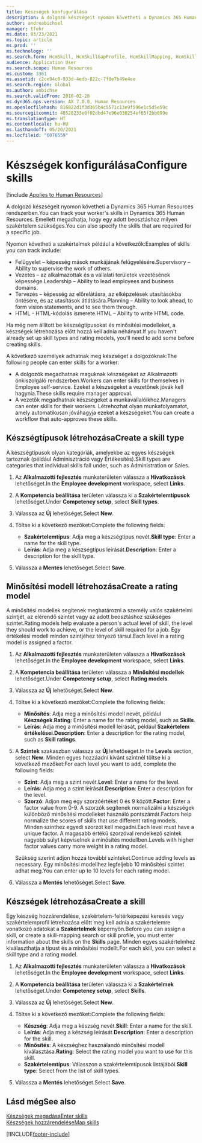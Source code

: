 ```yaml
---
title: Készségek konfigurálása
description: A dolgozó készségeit nyomon követheti a Dynamics 365 Human Resources rendszerben. Emellett megadhatja, hogy egy adott beosztáshoz milyen szakértelem szükséges.
author: andreabichsel
manager: tfehr
ms.date: 03/23/2021
ms.topic: article
ms.prod: ''
ms.technology: ''
ms.search.form: HcmSkill, HcmSkillGapProfile, HcmSkillMapping, HcmSkillType, HcmEmployeeDevelopmentWorkspace
audience: Application User
ms.search.scope: Human Resources
ms.custom: 3361
ms.assetid: c2ce94c0-933d-4edb-822c-7f0e7b49e4ee
ms.search.region: Global
ms.author: anbichse
ms.search.validFrom: 2016-02-28
ms.dyn365.ops.version: AX 7.0.0, Human Resources
ms.openlocfilehash: 816822d1f3d365b4c5571c13e9f596e1c5d5e59c
ms.sourcegitcommit: 48528233e0f02dbd47e96e030254ef65f2bb899e
ms.translationtype: HT
ms.contentlocale: hu-HU
ms.lasthandoff: 05/20/2021
ms.locfileid: "6076559"
---
```

# <a name="configure-skills"></a><span data-ttu-id="1f908-104">Készségek konfigurálása</span><span class="sxs-lookup"><span data-stu-id="1f908-104">Configure skills</span></span>

[!include [Applies to Human Resources](../includes/applies-to-hr.md)]

<span data-ttu-id="1f908-105">A dolgozó készségeit nyomon követheti a Dynamics 365 Human Resources rendszerben.</span><span class="sxs-lookup"><span data-stu-id="1f908-105">You can track your worker's skills in Dynamics 365 Human Resources.</span></span> <span data-ttu-id="1f908-106">Emellett megadhatja, hogy egy adott beosztáshoz milyen szakértelem szükséges.</span><span class="sxs-lookup"><span data-stu-id="1f908-106">You can also specify the skills that are required for a specific job.</span></span>

<span data-ttu-id="1f908-107">Nyomon követheti a szakértelmek például a következők:</span><span class="sxs-lookup"><span data-stu-id="1f908-107">Examples of skills you can track include:</span></span>

- <span data-ttu-id="1f908-108">Felügyelet – képesség mások munkájának felügyelésére.</span><span class="sxs-lookup"><span data-stu-id="1f908-108">Supervisory – Ability to supervise the work of others.</span></span>
- <span data-ttu-id="1f908-109">Vezetés – az alkalmazottak és a vállalati területek vezetésének képessége.</span><span class="sxs-lookup"><span data-stu-id="1f908-109">Leadership – Ability to lead employees and business domains.</span></span>
- <span data-ttu-id="1f908-110">Tervezés – képesség az előrelátásra, az elképzelések utasításokba öntésére, és az utasítások átlátására.</span><span class="sxs-lookup"><span data-stu-id="1f908-110">Planning – Ability to look ahead, to form vision statements, and to see them through.</span></span>
- <span data-ttu-id="1f908-111">HTML - HTML-kódolás ismerete.</span><span class="sxs-lookup"><span data-stu-id="1f908-111">HTML – Ability to write HTML code.</span></span>

<span data-ttu-id="1f908-112">Ha még nem állított be készségtípusokat és minősítési modelleket, a készségek létrehozása előtt hozzá kell adnia néhányat.</span><span class="sxs-lookup"><span data-stu-id="1f908-112">If you haven't already set up skill types and rating models, you'll need to add some before creating skills.</span></span>

<span data-ttu-id="1f908-113">A következő személyek adhatnak meg készséget a dolgozóknak:</span><span class="sxs-lookup"><span data-stu-id="1f908-113">The following people can enter skills for a worker:</span></span>

- <span data-ttu-id="1f908-114">A dolgozók megadhatnak maguknak készségeket az Alkalmazotti önkiszolgáló rendszerben.</span><span class="sxs-lookup"><span data-stu-id="1f908-114">Workers can enter skills for themselves in Employee self-service.</span></span> <span data-ttu-id="1f908-115">Ezeket a készségeket a vezetőnek jóvák kell hagynia.</span><span class="sxs-lookup"><span data-stu-id="1f908-115">These skills require manager approval.</span></span>
- <span data-ttu-id="1f908-116">A vezetők megadhatnak készségeket a munkavállalóikhoz.</span><span class="sxs-lookup"><span data-stu-id="1f908-116">Managers can enter skills for their workers.</span></span> <span data-ttu-id="1f908-117">Létrehozhat olyan munkafolyamatot, amely automatikusan jóváhagyja ezeket a készségeket.</span><span class="sxs-lookup"><span data-stu-id="1f908-117">You can create a workflow that auto-approves these skills.</span></span>

## <a name="create-a-skill-type"></a><span data-ttu-id="1f908-118">Készségtípusok létrehozása</span><span class="sxs-lookup"><span data-stu-id="1f908-118">Create a skill type</span></span>

<span data-ttu-id="1f908-119">A készségtípusok olyan kategóriák, amelyekbe az egyes készségek tartoznak (például Adminisztráció vagy Értékesítés).</span><span class="sxs-lookup"><span data-stu-id="1f908-119">Skill types are categories that individual skills fall under, such as Administration or Sales.</span></span>

1. <span data-ttu-id="1f908-120">Az **Alkalmazotti fejlesztés** munkaterületen válassza a **Hivatkozások** lehetőséget.</span><span class="sxs-lookup"><span data-stu-id="1f908-120">In the **Employee development** workspace, select **Links**.</span></span>

2. <span data-ttu-id="1f908-121">A **Kompetencia beállítása** területen válassza ki a **Szakértelemtípusok** lehetőséget.</span><span class="sxs-lookup"><span data-stu-id="1f908-121">Under **Competency setup**, select **Skill types**.</span></span>

3. <span data-ttu-id="1f908-122">Válassza az **Új** lehetőséget.</span><span class="sxs-lookup"><span data-stu-id="1f908-122">Select **New**.</span></span>

4. <span data-ttu-id="1f908-123">Töltse ki a következő mezőket:</span><span class="sxs-lookup"><span data-stu-id="1f908-123">Complete the following fields:</span></span>

   - <span data-ttu-id="1f908-124">**Szakértelemtípus**: Adja meg a készségtípus nevét.</span><span class="sxs-lookup"><span data-stu-id="1f908-124">**Skill type**: Enter a name for the skill type.</span></span>
   - <span data-ttu-id="1f908-125">**Leírás**: Adja meg a készségtípus leírását.</span><span class="sxs-lookup"><span data-stu-id="1f908-125">**Description**: Enter a description for the skill type.</span></span>

5. <span data-ttu-id="1f908-126">Válassza a **Mentés** lehetőséget.</span><span class="sxs-lookup"><span data-stu-id="1f908-126">Select **Save**.</span></span>

## <a name="create-a-rating-model"></a><span data-ttu-id="1f908-127">Minősítési modell létrehozása</span><span class="sxs-lookup"><span data-stu-id="1f908-127">Create a rating model</span></span>

<span data-ttu-id="1f908-128">A minősítési modellek segítenek meghatározni a személy valós szakértelmi szintjét, az elérendő szintet vagy az adott beosztáshoz szükséges szintet.</span><span class="sxs-lookup"><span data-stu-id="1f908-128">Rating models help evaluate a person's actual level of skill, the level they should work to achieve, or the level of skill required for a job.</span></span> <span data-ttu-id="1f908-129">Egy értékelési modell minden szintjéhez tényező társul.</span><span class="sxs-lookup"><span data-stu-id="1f908-129">Each level in a rating model is assigned a factor.</span></span>

1. <span data-ttu-id="1f908-130">Az **Alkalmazotti fejlesztés** munkaterületen válassza a **Hivatkozások** lehetőséget.</span><span class="sxs-lookup"><span data-stu-id="1f908-130">In the **Employee development** workspace, select **Links**.</span></span>

2. <span data-ttu-id="1f908-131">A **Kompetencia beállítása** területen válassza a **Minősítési modellek** lehetőséget.</span><span class="sxs-lookup"><span data-stu-id="1f908-131">Under **Competency setup**, select **Rating models**.</span></span>

3. <span data-ttu-id="1f908-132">Válassza az **Új** lehetőséget.</span><span class="sxs-lookup"><span data-stu-id="1f908-132">Select **New**.</span></span>

4. <span data-ttu-id="1f908-133">Töltse ki a következő mezőket:</span><span class="sxs-lookup"><span data-stu-id="1f908-133">Complete the following fields:</span></span>

   - <span data-ttu-id="1f908-134">**Minősítés**: Adja meg a minősítési modell nevét, például **Készségek**.</span><span class="sxs-lookup"><span data-stu-id="1f908-134">**Rating**: Enter a name for the rating model, such as **Skills**.</span></span>
   - <span data-ttu-id="1f908-135">**Leírás**: Adja meg a minősítési modell leírását, például **Szakértelem értékelései**.</span><span class="sxs-lookup"><span data-stu-id="1f908-135">**Description**: Enter a description for the rating model, such as **Skill ratings**.</span></span>

5. <span data-ttu-id="1f908-136">A **Szintek** szakaszban válassza az **Új** lehetőséget.</span><span class="sxs-lookup"><span data-stu-id="1f908-136">In the **Levels** section, select **New**.</span></span> <span data-ttu-id="1f908-137">Minden egyes hozzáadni kívánt szintnél töltse ki a következő mezőket:</span><span class="sxs-lookup"><span data-stu-id="1f908-137">For each level you want to add, complete the following fields:</span></span>

   - <span data-ttu-id="1f908-138">**Szint**: Adja meg a szint nevét.</span><span class="sxs-lookup"><span data-stu-id="1f908-138">**Level**: Enter a name for the level.</span></span>
   - <span data-ttu-id="1f908-139">**Leírás**: Adja meg a szint leírását.</span><span class="sxs-lookup"><span data-stu-id="1f908-139">**Description**: Enter a description for the level.</span></span>
   - <span data-ttu-id="1f908-140">**Szorzó**: Adjon meg egy szorzóértéket 0 és 9 között.</span><span class="sxs-lookup"><span data-stu-id="1f908-140">**Factor**: Enter a factor value from 0-9.</span></span> <span data-ttu-id="1f908-141">A szorzók segítenek normalizálni a készségek különböző minősítési modelleket használó pontszámát.</span><span class="sxs-lookup"><span data-stu-id="1f908-141">Factors help normalize the scores of skills that use different rating models.</span></span> <span data-ttu-id="1f908-142">Minden szinthez egyedi szorzót kell megadni.</span><span class="sxs-lookup"><span data-stu-id="1f908-142">Each level must have a unique factor.</span></span> <span data-ttu-id="1f908-143">A magasabb értékű szorzóval rendelkező szintek nagyobb súlyt képviselnek a minősítés modellben.</span><span class="sxs-lookup"><span data-stu-id="1f908-143">Levels with higher factor values carry more weight in a rating model.</span></span>

   <span data-ttu-id="1f908-144">Szükség szerint adjon hozzá további szinteket.</span><span class="sxs-lookup"><span data-stu-id="1f908-144">Continue adding levels as necessary.</span></span> <span data-ttu-id="1f908-145">Egy minősítési modellhez legfeljebb 10 minősítési szintet adhat meg.</span><span class="sxs-lookup"><span data-stu-id="1f908-145">You can enter up to 10 levels for each rating model.</span></span>

6. <span data-ttu-id="1f908-146">Válassza a **Mentés** lehetőséget.</span><span class="sxs-lookup"><span data-stu-id="1f908-146">Select **Save**.</span></span>

## <a name="create-a-skill"></a><span data-ttu-id="1f908-147">Készségek létrehozása</span><span class="sxs-lookup"><span data-stu-id="1f908-147">Create a skill</span></span>

<span data-ttu-id="1f908-148">Egy készség hozzárendelése, szakértelem-feltérképezési keresés vagy szakértelemprofil létrehozása előtt meg kell adnia a szakértelemre vonatkozó adatokat a **Szakértelmek** képernyőn.</span><span class="sxs-lookup"><span data-stu-id="1f908-148">Before you can assign a skill, or create a skill-mapping search or skill profile, you must enter information about the skills on the **Skills** page.</span></span> <span data-ttu-id="1f908-149">Minden egyes szakértelmhez kiválaszthatja a típust és a minősítési modellt.</span><span class="sxs-lookup"><span data-stu-id="1f908-149">For each skill, you can select a skill type and a rating model.</span></span>

1. <span data-ttu-id="1f908-150">Az **Alkalmazotti fejlesztés** munkaterületen válassza a **Hivatkozások** lehetőséget.</span><span class="sxs-lookup"><span data-stu-id="1f908-150">In the **Employee development** workspace, select **Links**.</span></span>

2. <span data-ttu-id="1f908-151">A **Kompetencia beállítása** területen válassza ki a **Szakértelmek** lehetőséget.</span><span class="sxs-lookup"><span data-stu-id="1f908-151">Under **Competency setup**, select **Skills**.</span></span>

3. <span data-ttu-id="1f908-152">Válassza az **Új** lehetőséget.</span><span class="sxs-lookup"><span data-stu-id="1f908-152">Select **New**.</span></span>

4. <span data-ttu-id="1f908-153">Töltse ki a következő mezőket:</span><span class="sxs-lookup"><span data-stu-id="1f908-153">Complete the following fields:</span></span>

   - <span data-ttu-id="1f908-154">**Készség**: Adja meg a készség nevét.</span><span class="sxs-lookup"><span data-stu-id="1f908-154">**Skill**: Enter a name for the skill.</span></span>
   - <span data-ttu-id="1f908-155">**Leírás**: Adja meg a készség leírását.</span><span class="sxs-lookup"><span data-stu-id="1f908-155">**Description**: Enter a description for the skill.</span></span>
   - <span data-ttu-id="1f908-156">**Minősítés**: A készséghez használandó minősítési modell kiválasztása.</span><span class="sxs-lookup"><span data-stu-id="1f908-156">**Rating**: Select the rating model you want to use for this skill.</span></span>
   - <span data-ttu-id="1f908-157">**Szakértelemtípus**: Válasszon a szakértelemtípusok listájából.</span><span class="sxs-lookup"><span data-stu-id="1f908-157">**Skill type**: Select from the list of skill types.</span></span>

5. <span data-ttu-id="1f908-158">Válassza a **Mentés** lehetőséget.</span><span class="sxs-lookup"><span data-stu-id="1f908-158">Select **Save**.</span></span>

## <a name="see-also"></a><span data-ttu-id="1f908-159">Lásd még</span><span class="sxs-lookup"><span data-stu-id="1f908-159">See also</span></span>

[<span data-ttu-id="1f908-160">Készségek megadása</span><span class="sxs-lookup"><span data-stu-id="1f908-160">Enter skills</span></span>](hr-develop-enter-skills.md)<br>
[<span data-ttu-id="1f908-161">Készségek hozzárendelése</span><span class="sxs-lookup"><span data-stu-id="1f908-161">Map skills</span></span>](hr-develop-map-skills.md)

[!INCLUDE[footer-include](../includes/footer-banner.md)]